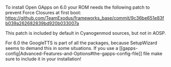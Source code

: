 To install Open GApps on 6.0 your ROM needs the following patch to prevent Force Closures at first boot: https://github.com/TeamExodus/frameworks_base/commit/9c36be651e83fb039a262682839bd920b033007a

This patch is included by default in Cyanogenmod sources, but not in AOSP.

For 6.0 the GoogleTTS is part of all the packages, because SetupWizard seems to demand this in some situations. If you use a [[gapps-config|Advanced-Features-and-Options#the-gapps-config-file]] file make sure to include it in your installation!